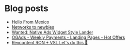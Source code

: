 # Blog posts
<!-- BLOG-POST-LIST:START -->
- [Hello From Mexico](https://afflift.com/f/threads/hello-from-mexico.10506/)
- [Networks to newbies](https://afflift.com/f/threads/networks-to-newbies.10507/)
- [Wanted: Native Ads Widget Style Lander](https://afflift.com/f/threads/wanted-native-ads-widget-style-lander.10493/)
- [OGAds - Weekly Payments - Landing Pages - Hot Offers](https://afflift.com/f/threads/ogads-weekly-payments-landing-pages-hot-offers.3223/)
- [Revcontent RON + VSL Let&#39;s do this 🚀](https://afflift.com/f/threads/revcontent-ron-vsl-lets-do-this-%F0%9F%9A%80.9662/)
<!-- BLOG-POST-LIST:END -->
